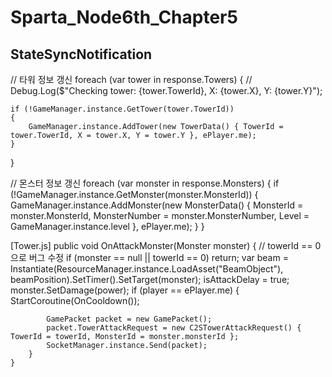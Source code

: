# Sparta_Node6th_Chapter5

## StateSyncNotification

// 타워 정보 갱신
foreach (var tower in response.Towers)
{
    // Debug.Log($"Checking tower: {tower.TowerId}, X: {tower.X}, Y: {tower.Y}");

    if (!GameManager.instance.GetTower(tower.TowerId))
    {
        GameManager.instance.AddTower(new TowerData() { TowerId = tower.TowerId, X = tower.X, Y = tower.Y }, ePlayer.me);
    }
}

// 몬스터 정보 갱신
foreach (var monster in response.Monsters)
{
    if (!GameManager.instance.GetMonster(monster.MonsterId))
    {
        GameManager.instance.AddMonster(new MonsterData() { MonsterId = monster.MonsterId, MonsterNumber = monster.MonsterNumber, Level = GameManager.instance.level }, ePlayer.me);
    }
}

[Tower.js]
public void OnAttackMonster(Monster monster)
    {
        // towerId == 0 으로 버그 수정
        if (monster == null || towerId == 0) return;
        var beam = Instantiate(ResourceManager.instance.LoadAsset<BeamObject>("BeamObject"), beamPosition).SetTimer().SetTarget(monster);
        isAttackDelay = true;
        monster.SetDamage(power);
        if (player == ePlayer.me)
        {
            StartCoroutine(OnCooldown());

            GamePacket packet = new GamePacket();
            packet.TowerAttackRequest = new C2STowerAttackRequest() { TowerId = towerId, MonsterId = monster.monsterId };
            SocketManager.instance.Send(packet);
        }
    }
